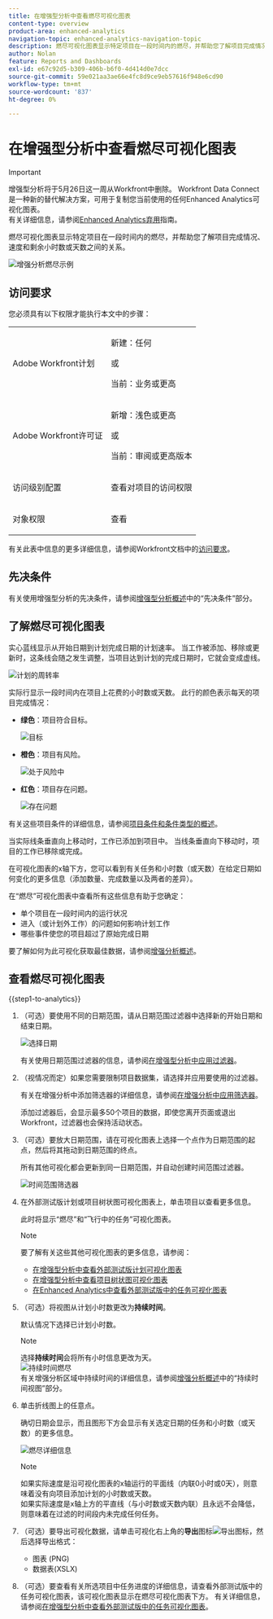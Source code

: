 ```yaml
---
title: 在增强型分析中查看燃尽可视化图表
content-type: overview
product-area: enhanced-analytics
navigation-topic: enhanced-analytics-navigation-topic
description: 燃尽可视化图表显示特定项目在一段时间内的燃尽，并帮助您了解项目完成情况、速度和剩余小时数或天数之间的关系。
author: Nolan
feature: Reports and Dashboards
exl-id: e67c92d5-b309-406b-b6f0-4d414d0e7dcc
source-git-commit: 59e021aa3ae66e4fc8d9ce9eb57616f948e6cd90
workflow-type: tm+mt
source-wordcount: '837'
ht-degree: 0%

---
```


# 在增强型分析中查看燃尽可视化图表

>[!IMPORTANT]
>
>增强型分析将于5月26日这一周从Workfront中删除。 Workfront Data Connect是一种新的替代解决方案，可用于复制您当前使用的任何Enhanced Analytics可视化图表。 <br>有关详细信息，请参阅[Enhanced Analytics弃用](/help/quicksilver/product-announcements/announcements/enhanced-analytics-deprecation.md)指南。


<!-- Audited: 12/2023 -->

燃尽可视化图表显示特定项目在一段时间内的燃尽，并帮助您了解项目完成情况、速度和剩余小时数或天数之间的关系。

![增强分析燃尽示例](assets/burndown120623.png)

## 访问要求

您必须具有以下权限才能执行本文中的步骤：

<table style="table-layout:auto"> 
 <col> 
 <col> 
 <tbody> 
  <tr> 
   <td role="rowheader">Adobe Workfront计划</td> 
   <td>
      <p>新建：任何</p>
      <p>或</p>
      <p>当前：业务或更高</p></td>
  </tr> 
  <tr> 
   <td role="rowheader">Adobe Workfront许可证</td> 
   <td>
      <p>新增：浅色或更高</p>
      <p>或</p>
      <p>当前：审阅或更高版本</p>
   </td> 
  </tr> 
  <tr> 
   <td role="rowheader">访问级别配置</td> 
   <td> <p>查看对项目的访问权限</p> </td> 
  </tr> 
  <tr> 
   <td role="rowheader">对象权限</td> 
   <td> <p>查看</p> </td>
  </tr> 
 </tbody> 
</table>

有关此表中信息的更多详细信息，请参阅Workfront文档中的[访问要求](/help/quicksilver/administration-and-setup/add-users/access-levels-and-object-permissions/access-level-requirements-in-documentation.md)。

## 先决条件

有关使用增强型分析的先决条件，请参阅[增强型分析概述](../enhanced-analytics/enhanced-analytics-overview.md)中的“先决条件”部分。

## 了解燃尽可视化图表

实心蓝线显示从开始日期到计划完成日期的计划速率。 当工作被添加、移除或更新时，这条线会随之发生调整，当项目达到计划的完成日期时，它就会变成虚线。

![计划的周转率](assets/burndown-planned-line.png)

实际行显示一段时间内在项目上花费的小时数或天数。 此行的颜色表示每天的项目完成情况：

* **绿色**：项目符合目标。

  ![目标](assets/burndown-green.png)

* **橙色**：项目有风险。

  ![处于风险中](assets/burndown-orange.png)

* **红色**：项目存在问题。

  ![存在问题](assets/burndown-red.png)

有关这些项目条件的详细信息，请参阅[项目条件和条件类型的概述](../manage-work/projects/manage-projects/project-condition-and-condition-type.md)。

当实际线条垂直向上移动时，工作已添加到项目中。 当线条垂直向下移动时，项目的工作已移除或完成。

在可视化图表的x轴下方，您可以看到有关任务和小时数（或天数）在给定日期如何变化的更多信息（添加数量、完成数量以及两者的差异）。

在“燃尽”可视化图表中查看所有这些信息有助于您确定：

* 单个项目在一段时间内的运行状况
* 进入（或计划外工作）的问题如何影响计划工作
* 哪些事件使您的项目超过了原始完成日期

要了解如何为此可视化获取最佳数据，请参阅[增强分析概述](../enhanced-analytics/enhanced-analytics-overview.md)。

## 查看燃尽可视化图表

{{step1-to-analytics}}

1. （可选）要使用不同的日期范围，请从日期范围过滤器中选择新的开始日期和结束日期。

   ![选择日期](assets/filters-select-date-range-350x344.png)

   有关使用日期范围过滤器的信息，请参阅[在增强型分析中应用过滤器](../enhanced-analytics/use-enhanced-analytics-filters.md)。

1. （视情况而定）如果您需要限制项目数据集，请选择并应用要使用的过滤器。

   有关在增强分析中添加筛选器的详细信息，请参阅[在增强分析中应用筛选器](../enhanced-analytics/use-enhanced-analytics-filters.md)。

   添加过滤器后，会显示最多50个项目的数据，即使您离开页面或退出Workfront，过滤器也会保持活动状态。

1. （可选）要放大日期范围，请在可视化图表上选择一个点作为日期范围的起点，然后将其拖动到日期范围的终点。

   所有其他可视化都会更新到同一日期范围，并自动创建时间范围过滤器。

   ![时间范围筛选器](assets/timeframe-filter-350x220.png)

1. 在外部测试版计划或项目树状图可视化图表上，单击项目以查看更多信息。

   此时将显示“燃尽”和“飞行中的任务”可视化图表。

   >[!NOTE]
   >
   >要了解有关这些其他可视化图表的更多信息，请参阅：
   >
   >   * [在增强型分析中查看外部测试版计划可视化图表](../enhanced-analytics/flight-plan-overview.md)
   >   * [在增强型分析中查看项目树状图可视化图表](../enhanced-analytics/project-treemap-overview.md)
   >   * [在Enhanced Analytics中查看外部测试版中的任务可视化图表](../enhanced-analytics/tasks-in-flight-overview.md)
   >

1. （可选）将视图从计划小时数更改为&#x200B;**持续时间**。

   默认情况下选择已计划小时数。

   >[!NOTE]
   >
   >选择&#x200B;**持续时间**&#x200B;会将所有小时信息更改为天。\
   >![持续时间燃尽](assets/duration-burndown-350x112.png)\
   >有关增强分析区域中持续时间的详细信息，请参阅[增强分析概述](../enhanced-analytics/enhanced-analytics-overview.md#duration-view)中的“持续时间视图”部分。

1. 单击折线图上的任意点。

   确切日期会显示，而且图形下方会显示有关选定日期的任务和小时数（或天数）的更多信息。

   ![燃尽详细信息](assets/burndown-task-and-hour-changes-350x121.png)

   >[!NOTE]
   >
   >如果实际速度是沿可视化图表的x轴运行的平面线（内联0小时或0天），则意味着没有向项目添加计划的小时数或天数。\
   >如果实际速度是x轴上方的平直线（与小时数或天数内联）且永远不会降低，则意味着在过滤的时间段内未完成任何任务。

1. （可选）要导出可视化数据，请单击可视化右上角的&#x200B;**导出**&#x200B;图标![导出图标](assets/export.png)，然后选择导出格式：

   * 图表 (PNG)
   * 数据表(XSLX)

1. （可选）要查看有关所选项目中任务进度的详细信息，请查看外部测试版中的任务可视化图表，该可视化图表显示在燃尽可视化图表下方。 有关详细信息，请参阅[在增强型分析中查看外部测试版中的任务可视化图表](/help/quicksilver/enhanced-analytics/tasks-in-flight-overview.md)。
